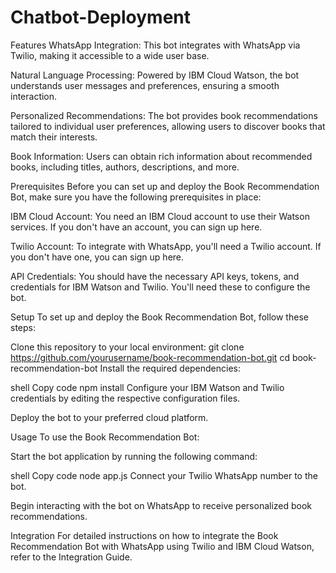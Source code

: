 # Chatbot-Deployment
Features
WhatsApp Integration: This bot integrates with WhatsApp via Twilio, making it accessible to a wide user base.

Natural Language Processing: Powered by IBM Cloud Watson, the bot understands user messages and preferences, ensuring a smooth interaction.

Personalized Recommendations: The bot provides book recommendations tailored to individual user preferences, allowing users to discover books that match their interests.

Book Information: Users can obtain rich information about recommended books, including titles, authors, descriptions, and more.

Prerequisites
Before you can set up and deploy the Book Recommendation Bot, make sure you have the following prerequisites in place:

IBM Cloud Account: You need an IBM Cloud account to use their Watson services. If you don't have an account, you can sign up here.

Twilio Account: To integrate with WhatsApp, you'll need a Twilio account. If you don't have one, you can sign up here.

API Credentials: You should have the necessary API keys, tokens, and credentials for IBM Watson and Twilio. You'll need these to configure the bot.

Setup
To set up and deploy the Book Recommendation Bot, follow these steps:

Clone this repository to your local environment:
git clone https://github.com/yourusername/book-recommendation-bot.git
cd book-recommendation-bot
Install the required dependencies:

shell Copy code npm install Configure your IBM Watson and Twilio credentials by editing the respective configuration files.

Deploy the bot to your preferred cloud platform.

Usage To use the Book Recommendation Bot:

Start the bot application by running the following command:

shell Copy code node app.js Connect your Twilio WhatsApp number to the bot.

Begin interacting with the bot on WhatsApp to receive personalized book recommendations.

Integration For detailed instructions on how to integrate the Book Recommendation Bot with WhatsApp using Twilio and IBM Cloud Watson, refer to the Integration Guide.
